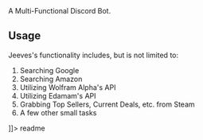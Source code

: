 <snippet>
  <content><![CDATA[
# ${1:Jeeves}

A Multi-Functional Discord Bot.

## Usage

Jeeves's functionality includes, but is not limited to:

1. Searching Google
2. Searching Amazon
3. Utilizing Wolfram Alpha's API
4. Utilizing Edamam's API
5. Grabbing Top Sellers, Current Deals, etc. from Steam
6. A few other small tasks


]]></content>
  <tabTrigger>readme</tabTrigger>
</snippet>
